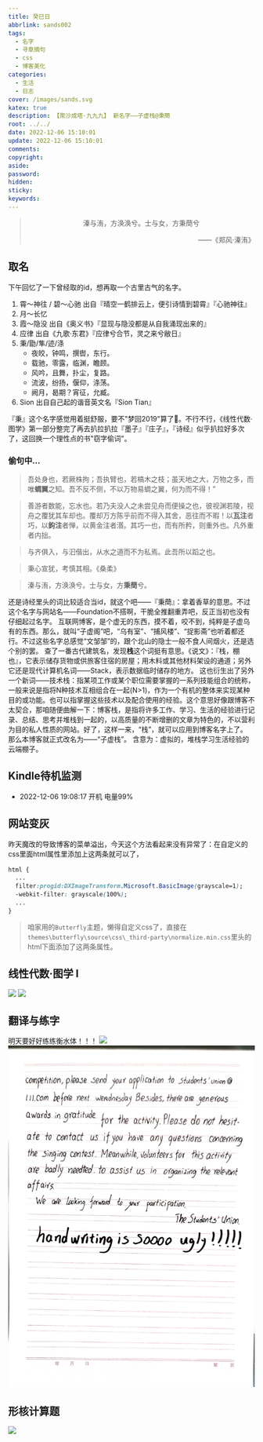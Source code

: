 ```yaml
---
title: 癸巳日
abbrlink: sands002
tags:
  - 名字
  - 寻章摘句
  - css
  - 博客美化
categories:
  - 生活
  - 日志
cover: /images/sands.svg
katex: true
description: 【聚沙成塔·九九九】 新名字——子虚栈@秉蕳
root: ../../
date: 2022-12-06 15:10:01
update: 2022-12-06 15:10:01
comments:
copyright:
aside:
password:
hidden:
sticky:
keywords:
---
```


> <center>溱与洧，方涣涣兮。士与女，方秉蕳兮</center>
> <p align="right">——《郑风·溱洧》</p>
## 取名
下午回忆了一下曾经取的id，想再取一个古里古气的名字。
1. 霄～神往 / 碧～心驰
	出自『晴空一鹤排云上，便引诗情到碧霄』『心驰神往』
2. 月～长忆
3. 霞～隐没
	出自《奥义书》『显现与隐没都是从自我涌现出来的』
4. 应律
	出自《九歌·东君》『应律兮合节，灵之来兮敝日』
5. 秉/勖/隼/迹/涤
	- 夜皎，钟鸣，撰辔，东行。
	- 载驰，零露，临渊，瞻顾。
	- 风吟，且舞，扑尘，复路。
	- 流波，纷扬，偃仰，涤荡。
	- 阙月，曷期？宵征，允臧。
6. Sion
	出自自己起的谐音英文名『Sion Tian』

『秉』这个名字感觉用着挺舒服，要不"梦回2019"算了👀。不行不行，《线性代数·图学》第一部分整完了再去扒拉扒拉『墨子』『庄子』，『诗经』似乎扒拉好多次了，这回换一个理性点的书"窃字偷词"。

### 偷句中...
> 吾处身也，若厥株拘；吾执臂也，若槁木之枝；虽天地之大，万物之多，而唯**蜩翼**之知。吾不反不侧，不以万物易蜩之翼，何为而不得！”

> 善游者数能，忘水也。若乃夫没人之未尝见舟而便操之也，彼视渊若陵，视舟之覆犹其车却也。覆却万方陈乎前而不得入其舍，恶往而不暇！以**瓦注**者巧，以**鉤注**者惮，以黄金注者湣。其巧一也，而有所矜，则重外也。凡外重者内拙。

> 与齐俱入，与汩偕出，从水之道而不为私焉。此吾所以蹈之也。

> 秉心宣犹，考慎其相。《桑柔》

> 溱与洧，方涣涣兮。士与女，方**秉蕳**兮。

还是诗经里头的词比较适合当id，就这个吧——『秉蕳』：拿着香草的意思。不过这个名字与网站名——Foundation不搭啊，干脆全推翻重弄吧，反正当初也没有仔细起过名字。
互联网博客，是个虚无的东西，摸不着，咬不到，纯粹是子虚乌有的东西。那么，就叫“子虚阁”吧，“乌有室”、“捕风楼”、“捉影斋”也听着都还行。不过这些名字总感觉“文邹邹”的，跟个北山的隐士一般不食人间烟火，还是选个别的罢。
查了一番古代建筑名，发现**栈**这个词挺有意思。《说文》：『栈，棚也』，它表示储存货物或供旅客住宿的房屋；用木料或其他材料架设的通道；另外它还是现代计算机名词——Stack，表示数据临时储存的地方。
这也衍生出了另外一个新词——技术栈：指某项工作或某个职位需要掌握的一系列技能组合的统称，一般来说是指将N种技术互相组合在一起(N>1)，作为一个有机的整体来实现某种目的或功能。也可以指掌握这些技术以及配合使用的经验。这个意思好像跟博客不太契合，那咱随便曲解一下：博客栈，是指将许多工作、学习、生活的经验进行记录、总结、思考并堆栈到一起的，以高质量的不断增删的文章为特色的，不以营利为目的私人性质的网站。好了，这样一来，“栈”，就可以应用到博客名字上了。
那么本博客就正式改名为——“子虚栈”。
含意为：虚拟的，堆栈学习生活经验的云端棚子。

## Kindle待机监测
* 2022-12-06 19:08:17 开机 电量99%

## 网站变灰
昨天魔改的导致博客的菜单溢出，今天这个方法看起来没有异常了：在自定义的css里面html属性里添加上这两条就可以了，
```css
html {
  ...
  filter:progid:DXImageTransform.Microsoft.BasicImage(grayscale=1);
  -webkit-filter: grayscale(100%);
  ...
}
```
> 咱家用的`Butterfly`主题，懒得自定义css了，直接在`themes\butterfly\source\css\_third-party\normalize.min.css`里头的html下面添加了这两条属性。

## 线性代数·图学 I 
![](../../../images/20221012/IMG_20221207_001544.jpg)
![](../../../images/20221012/IMG_20221207_001555.jpg)
## 翻译与练字
明天要好好练练衡水体！！！
![](../../../images/20221012/IMG_20221207_012123.jpg)![](../../../images/20221012/IMG_20221207_012129.jpg)
## 形核计算题
![](../../../images/20221012/IMG_20221207_015712.jpg)